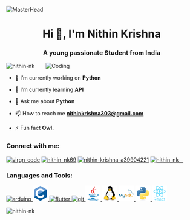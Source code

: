 ![MasterHead](https://user-images.githubusercontent.com/41234408/101987297-4473fb00-3cb9-11eb-9675-289ada4eef7e.gif)
<h1 align="center">Hi 👋, I'm Nithin Krishna</h1>
<h3 align="center">A young passionate Student from India</h3>

<img align="right" alt="Coding" width="400" src="https://i.gifer.com/origin/f5/f5baef4b6b6677020ab8d091ef78a3bc.gif">

<p align="left"> <img src="https://komarev.com/ghpvc/?username=nithin-nk&label=Profile%20views&color=0e75b6&style=flat" alt="nithin-nk" /> </p>

- 🔭 I’m currently working on **Python**

- 🌱 I’m currently learning **API**

- 💬 Ask me about **Python**

- 📫 How to reach me **nithinkrishna303@gmail.com**

- ⚡ Fun fact **Owl.**

<h3 align="left">Connect with me:</h3>
<p align="left">
<a href="https://dev.to" target="blank"><img align="center" src="https://raw.githubusercontent.com/rahuldkjain/github-profile-readme-generator/master/src/images/icons/Social/devto.svg" alt="virgn_code" height="30" width="40" /></a>
<a href="https://twitter.com/nithin_nk69" target="blank"><img align="center" src="https://raw.githubusercontent.com/rahuldkjain/github-profile-readme-generator/master/src/images/icons/Social/twitter.svg" alt="nithin_nk69" height="30" width="40" /></a>
<a href="https://linkedin.com/in/nithin-krishna-a39904221" target="blank"><img align="center" src="https://raw.githubusercontent.com/rahuldkjain/github-profile-readme-generator/master/src/images/icons/Social/linked-in-alt.svg" alt="nithin-krishna-a39904221" height="30" width="40" /></a>
<a href="https://instagram.com/nithin_nk__" target="blank"><img align="center" src="https://raw.githubusercontent.com/rahuldkjain/github-profile-readme-generator/master/src/images/icons/Social/instagram.svg" alt="nithin_nk__" height="30" width="40" /></a>
</p>

<h3 align="left">Languages and Tools:</h3>
<p align="left"> <a href="https://www.arduino.cc/" target="_blank" rel="noreferrer"> <img src="https://cdn.worldvectorlogo.com/logos/arduino-1.svg" alt="arduino" width="40" height="40"/> </a> <a href="https://www.cprogramming.com/" target="_blank" rel="noreferrer"> <img src="https://raw.githubusercontent.com/devicons/devicon/master/icons/c/c-original.svg" alt="c" width="40" height="40"/> </a> <a href="https://flutter.dev" target="_blank" rel="noreferrer"> <img src="https://www.vectorlogo.zone/logos/flutterio/flutterio-icon.svg" alt="flutter" width="40" height="40"/> </a> <a href="https://git-scm.com/" target="_blank" rel="noreferrer"> <img src="https://www.vectorlogo.zone/logos/git-scm/git-scm-icon.svg" alt="git" width="40" height="40"/> </a> <a href="https://www.java.com" target="_blank" rel="noreferrer"> <img src="https://raw.githubusercontent.com/devicons/devicon/master/icons/java/java-original.svg" alt="java" width="40" height="40"/> </a> <a href="https://www.linux.org/" target="_blank" rel="noreferrer"> <img src="https://raw.githubusercontent.com/devicons/devicon/master/icons/linux/linux-original.svg" alt="linux" width="40" height="40"/> </a> <a href="https://www.mysql.com/" target="_blank" rel="noreferrer"> <img src="https://raw.githubusercontent.com/devicons/devicon/master/icons/mysql/mysql-original-wordmark.svg" alt="mysql" width="40" height="40"/> </a> <a href="https://www.python.org" target="_blank" rel="noreferrer"> <img src="https://raw.githubusercontent.com/devicons/devicon/master/icons/python/python-original.svg" alt="python" width="40" height="40"/> </a> <a href="https://reactjs.org/" target="_blank" rel="noreferrer"> <img src="https://raw.githubusercontent.com/devicons/devicon/master/icons/react/react-original-wordmark.svg" alt="react" width="40" height="40"/> </a> </p>

<p><img align="center" src="https://github-readme-stats.vercel.app/api/top-langs?username=nithin-nk&show_icons=true&locale=en&layout=compact" alt="nithin-nk" /></p>

